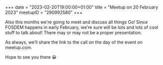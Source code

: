 +++
date = "2023-02-20T19:00:00+01:00"
title = "Meetup on 20 February 2023"
meetupID = "290992580"
+++

Also this months we're going to meet and discuss all things Go! Since FOSDEM happens in early February, we're sure will be lots and lots of cool stuff to talk about! There may or may not be a proper presentation.

As always, we’ll share the link to the call on the day of the event on meetup.com.

Hope to see you there 😀

